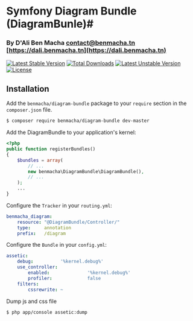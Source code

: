 # Symfony Diagram Bundle (DiagramBunle)#
### By D'Ali Ben Macha <contact@benmacha.tn> [https://dali.benmacha.tn](https://dali.benmacha.tn) ###


[![Latest Stable Version](https://poser.pugx.org/benmacha/diagram-bundle/version)](https://packagist.org/packages/benmacha/diagram-bundle) [![Total Downloads](https://poser.pugx.org/benmacha/diagram-bundle/downloads)](https://packagist.org/packages/benmacha/mousetracker) [![Latest Unstable Version](https://poser.pugx.org/benmacha/diagram-bundle/v/unstable)](//packagist.org/packages/benmacha/diagram-bundle) [![License](https://poser.pugx.org/benmacha/diagram-bundle/license)](https://packagist.org/packages/benmacha/diagram-bundle) 

## Installation ##

Add the `benmacha/diagram-bundle` package to your `require` section in the `composer.json` file.

``` bash
$ composer require benmacha/diagram-bundle dev-master
```


Add the DiagramBundle to your application's kernel:

``` php
<?php
public function registerBundles()
{
    $bundles = array(
        // ...
        new benmacha\DiagramBundle\DiagramBundle(),
        // ...
    );
    ...
}
```

Configure the `Tracker` in your `routing.yml`:

``` yaml
benmacha_diagram:
    resource: "@DiagramBundle/Controller/"
    type:     annotation
    prefix:   /diagram
```

Configure the `Bundle` in your `config.yml`:

``` yaml
assetic:
    debug:          '%kernel.debug%'
    use_controller:
        enabled:              '%kernel.debug%'
        profiler:             false
    filters:
        cssrewrite: ~
```

Dump js and css file

``` bash
$ php app/console assetic:dump
```